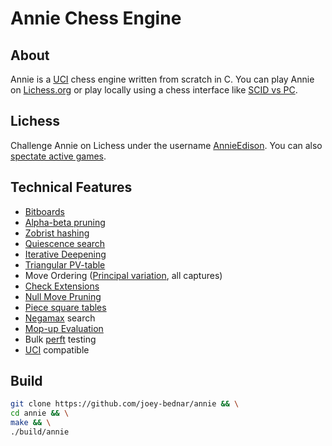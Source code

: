 # Annie Chess Engine

## About

Annie is a [UCI](https://www.chessprogramming.org/UCI) chess engine written
from scratch in C. You can play Annie on [Lichess.org](https://lichess.org/@/AnnieEdison) or
play locally using a chess interface like [SCID vs PC](https://scidvspc.sourceforge.net/).

## Lichess

Challenge Annie on Lichess under the username [AnnieEdison](https://lichess.org/@/AnnieEdison).
You can also [spectate active games](https://lichess.org/@/AnnieEdison/tv).

## Technical Features

- [Bitboards](https://www.chessprogramming.org/Bitboards)
- [Alpha-beta pruning](https://en.wikipedia.org/wiki/Alpha%E2%80%93beta_pruning)
- [Zobrist hashing](https://en.wikipedia.org/wiki/Zobrist_hashing)
- [Quiescence search](https://en.wikipedia.org/wiki/Quiescence_search)
- [Iterative Deepening](https://www.chessprogramming.org/Iterative_Deepening)
- [Triangular PV-table](https://www.chessprogramming.org/Triangular_PV-Table)
- Move Ordering ([Principal variation](https://www.chessprogramming.org/Principal_Variation), all captures)
- [Check Extensions](https://www.chessprogramming.org/Check_Extensions)
- [Null Move Pruning](https://en.wikipedia.org/wiki/Null-move_heuristic)
- [Piece square tables](https://www.chessprogramming.org/Piece-Square_Tables)
- [Negamax](https://en.wikipedia.org/wiki/Negamax) search
- [Mop-up Evaluation](https://www.chessprogramming.org/Mop-up_Evaluation)
- Bulk [perft](https://www.chessprogramming.org/Perft) testing
- [UCI](https://en.wikipedia.org/wiki/Universal_Chess_Interface) compatible

## Build

```bash
git clone https://github.com/joey-bednar/annie && \
cd annie && \
make && \
./build/annie
```
